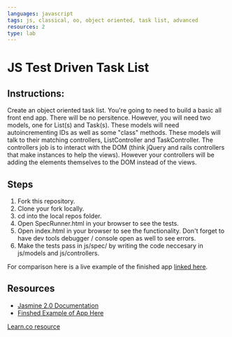 ```yaml
---
languages: javascript
tags: js, classical, oo, object oriented, task list, advanced
resources: 2
type: lab
---
```


# JS Test Driven Task List

## Instructions:

Create an object oriented task list.  You're going to need to build a basic all front end app.  There will be no persitence.  However, you will need two models, one for List(s) and Task(s).  These models will need autoincrementing IDs as well as some "class" methods.  These models will talk to their matching controllers, ListController and TaskController.  The controllers job is to interact with the DOM (think jQuery and rails controllers that make instances to help the views).  However your controllers will be adding the elements themselves to the DOM instead of the views.

## Steps

1. Fork this repository.
2. Clone your fork locally.
3. cd into the local repos folder.
4. Open SpecRunner.html in your browser to see the tests.
5. Open index.html in your browser to see the functionality. Don't forget to have dev tools debugger / console open as well to see errors.
6. Make the tests pass in js/spec/ by writing the code neccesary in js/models and js/controllers.

For comparison here is a live example of the finished app [linked here](learn-co-curriculum.github.io/js-oo-task-list/).

## Resources

 * [Jasmine 2.0 Documentation](http://jasmine.github.io/2.0/introduction.html)
 * [Finshed Example of App Here](learn-co-curriculum.github.io/js-oo-task-list/)

<a href='https://learn.co/lessons/js-oo-task-list' data-visibility='hidden'>Learn.co resource</a>
